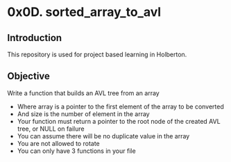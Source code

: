 # 0x0D. sorted_array_to_avl

## Introduction
This repository is used for project based learning in Holberton.

## Objective
Write a function that builds an AVL tree from an array

- Where array is a pointer to the first element of the array to be converted
- And size is the number of element in the array
- Your function must return a pointer to the root node of the created AVL tree, or NULL on failure
- You can assume there will be no duplicate value in the array
- You are not allowed to rotate
- You can only have 3 functions in your file
